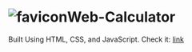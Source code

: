 # ![favicon](calculator.ico)Web-Calculator
Built Using HTML, CSS, and JavaScript.
Check it: [link](https://saijeevanpuchakayala.github.io/Web-Calculator)

